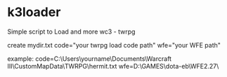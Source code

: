 # k3loader
Simple script to Load and more wc3 - twrpg

create mydir.txt
code="your twrpg load code path"
wfe="your WFE path"

example:
code=C:\Users\yourname\Documents\Warcraft III\CustomMapData\TWRPG\hermit.txt
wfe=D:\GAMES\dota-eb\WFE2.27\